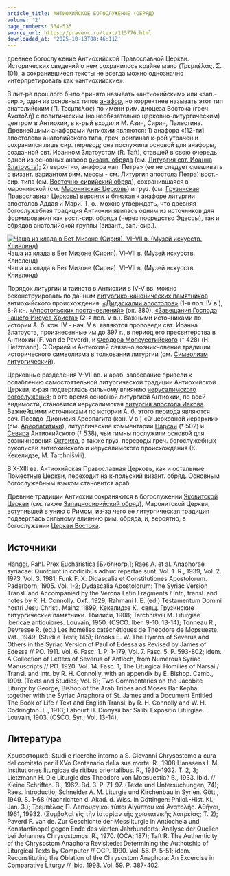 ```yaml
---
article_title: АНТИОХИЙСКОЕ БОГОСЛУЖЕНИЕ (ОБРЯД)
volume: '2'
page_numbers: 534-535
source_url: https://pravenc.ru/text/115776.html
downloaded_at: '2025-10-13T08:46:11Z'
---
```


древнее богослужение Антиохийской Православной Церкви. Исторических сведений о нем сохранилось крайне мало (Τρεμπέλας. Σ. 101), а сохранившиеся тексты не всегда можно однозначно интерпретировать как «антиохийские».

В лит-ре прошлого было принято называть «антиохийским» или «зап.-сир.», один из основных типов [анафор](https://pravenc.ru/text/АНАФОРА.html), но корректнее называть этот тип анатолийским (Π. Τρεμπέλας) по имени рим. диоцеза Востока (греч. ̓Ανατολή) с политическим (но необязательно церковно-литургическим) центром в Антиохии, в к-рый входили М. Азия, Сирия, Палестина. Древнейшими анафорами Антиохии являются: 1) анафора «[12-ти] апостолов» анатолийского типа, греч. оригинал к-рой утрачен и сохранился лишь сир. перевод; она послужила основой для анафоры, созданной свт. Иоанном Златоустом (R. Taft), ставшей в свою очередь одной из основных анафор [визант. обряда](<https://pravenc.ru/text/византийский обряд.html>) (см. [Литургия свт. Иоанна Златоуста](<https://pravenc.ru/text/Литургия свт  Иоанна Златоуста.html>)); 2) вероятно, анафора «ап. Петра» (ее не следует смешивать с визант. вариантом рим. мессы - см. [Литургия апостола Петра](<https://pravenc.ru/text/Литургия апостола Петра.html>)) вост.-сир. типа (см. [Восточно-сирийский обряд](<https://pravenc.ru/text/Восточно-сирийский обряд.html>)), сохранившаяся в маронитской (см. [Маронитская Церковь](<https://pravenc.ru/text/Маронитская Церковь.html>)) и груз. (см. [Грузинская Православная Церковь](<https://pravenc.ru/text/Грузинская Православная Церковь.html>)) версиях и близкая к анафоре литургии апостолов Аддая и Мари. Т. о., можно утверждать, что древняя богослужебная традиция Антиохии явилась одним из источников для формирования как вост.-сир. обряда (через посредство Эдессы), так и обрядов анатолийской группы (визант., зап.-сир.).

[![Чаша из клада в Бет Мизоне (Сирия). VI–VII в. (Музей искусств. Кливленд)](https://pravenc.ru/data/538/447/1234/i200.jpg "Кликните для увеличения картинки")](https://pravenc.ru/data/538/447/1234/i400.jpg)Чаша из клада в Бет Мизоне (Сирия). VI–VII в. (Музей искусств. Кливленд)  
Чаша из клада в Бет Мизоне (Сирия). VI–VII в. (Музей искусств. Кливленд)

Порядок литургии и таинств в Антиохии в IV-V вв. можно реконструировать по данным [литургико-канонических памятников](<https://pravenc.ru/text/литургико-канонических памятников.html>) антиохийского происхождения: [«Дидаскалии апостолов»](<https://pravenc.ru/text/ Дидаскалия апостолов .html>) (1-я пол. IV в.), 8-й кн. [«Апостольских постановлений»](<https://pravenc.ru/text/ Апостольских постановлений .html>) (ок. 380), [«Завещания Господа нашего Иисуса Христа»](<https://pravenc.ru/text/ Завещания Господа нашего Иисуса Христа .html>) (2-я пол. V в.). Важными источниками по истории А. б. кон. IV - нач. V в. являются проповеди свт. Иоанна Златоуста, произнесенные им до 397 г., в период его пресвитерства в Антиохии (F. van de Paverd), и [Феодора Мопсуестийского](<https://pravenc.ru/text/Феодора Мопсуестийского.html>) († 428) (H. Lietzmann). С Сирией и Антиохией связано возникновение традиции исторического символизма в толковании литургии (см. [Символизм литургический](<https://pravenc.ru/text/Символизм литургический.html>)).

Церковные разделения V-VII вв. и араб. завоевание привели к ослаблению самостоятельной литургической традиции Антиохийской Церкви, к-рая подверглась сильному влиянию [иерусалимского богослужения](<https://pravenc.ru/text/иерусалимского богослужения.html>); в это время основной литургией Антиохии, по всей видимости, становится иерусалимская [литургия апостола Иакова](<https://pravenc.ru/text/литургия апостола Иакова.html>). Важнейшими источниками по истории А. б. этого периода являются соч. Псевдо-Дионисия Ареопагита (кон. V в.) «О церковной иерархии» (см. [Ареопагитики](https://pravenc.ru/text/Ареопагитики.html)), литургические комментарии [Нарсаи](https://pravenc.ru/text/Нарсай.html) († 502) и [Севира](https://pravenc.ru/text/Севир.html) Антиохийского († 538), чьи гимны послужили основой для возникновения [Октоиха](https://pravenc.ru/text/Октоих.html), а также груз. переводы греч. богослужебных рукописей антиохийского и иерусалимского происхождения (К. Кекелидзе, M. Tarchnišvili).

В X-XIII вв. Антиохийская Православная Церковь, как и остальные Поместные Церкви, переходит на к-польский визант. обряд. Основным богослужебным языком становится араб.

Древние традиции Антиохии сохраняются в богослужении [Яковитской Церкви](<https://pravenc.ru/text/Яковитской Церкви.html>) (см. также [Западносирийский обряд](<https://pravenc.ru/text/Западносирийский обряд.html>)), Маронитской Церкви, вступившей в унию с Римом, из-за чего ее литургическая традиция подверглась сильному влиянию рим. обряда, и, вероятно, в богослужении [Церкви Востока](<https://pravenc.ru/text/Церковь Востока.html>).

## Источники

Hänggi, Pahl. Prex Eucharistica [Библиогр.]; Raes A. et al. Anaphorae syriacae: Quotquot in codicibus adhuc repertae sunt. Vol. 1. R., 1939; Vol. 2. 1973. Vol. 3. 1981; Funk F. X. Didascalia et Constitutiones Apostolorum. Paderborn, 1905. Vol. 1-2; Dydascalia Apostolorum: The Syriac Version Transl. and Accompanied by the Verona Latin Fragments / Intr., transl. and notes by R. H. Connolly. Oxf., 1929; Rahmani I. E. (ed.) Testamentum Domini nostri Jesu Christi. Mainz, 1899; Кекелидзе К., свящ. Грузинские литургические памятники. Тбилиси, 1908; Tarchnišvili M. Liturgiae ibericae antiquiores. Louvain, 1950. (CSCO. Iber. 9-10, 13-14); Tonneau R., Devresse R. (ed.) Les homélies catéchétiques de Théodore de Mopsueste. Vat., 1949. (Studi e Testi; 145); Brooks E. W. The Hymns of Severus and Others in the Syriac Version of Paul of Edessa as Revised by James of Edessa // PO. 1911. Vol. 6. Fasc. 1. P. 1-179, Vol. 7. Fasc. 5. P. 593-802; idem. A Collection of Letters of Severus of Antioch, from Numerous Syriac Manuscripts // PO. 1920. Vol. 14. Fasc. 1; The Liturgical Homilies of Narsai / Transl. and intr. by R. H. Connolly, with an appendix by E. Bishop. Camb., 1909. (Texts and Studies; Vol. 8); Two Commentaries on the Jacobite Liturgy by George, Bishop of the Arab Tribes and Moses Bar Kepha, together with the Syriac Anaphora of St. James and a Document Entitled The Book of Life / Text and English Transl. by R. H. Connolly and W. H. Codrington. L., 1913; Labourt H. Dionysii bar Salibi Expositio Liturgiae. Louvain, 1903. (CSCO. Syr.; Vol. 13-14).

## Литература

Χρυσοστομικά: Studi e ricerche intorno a S. Giovanni Chrysostomo a cura del comitato per il XVo Centenario della sua morte. R., 1908;Hanssens I. M. Institutiones liturgicae de ritibus orientalibus. R., 1930-1932. T. 2, 3; Lietzmann H. Die Liturgie des Theodore von Mopsuestia? B., 1933. Ibid. // Kleine Schriften. B., 1962. Bd. 3. P. 71-97. (Texte und Untersuchungen; 74); Raes. Introductio; Schneider A. M. Liturgie und Kirchenbau in Syrien. Gött., 1949. S. 1-68 (Nachrichten d. Akad. d. Wiss. in Göttingen: Philol.-Hist. Kl.; Jan. 3.); Τρεμπέλας Π. Λειτουργικοὶ τύποι Αἰγύπτου καὶ ̓Ανατολῆς. ̓Αθῆναι, 1961, 19932. (Συμβολαὶ εἰς τὴν ἱστορίαν τῆς χριστιανικῆς λατρείας; Τ. 2); Paverd F. van de. Zur Geschichte der Messliturgie in Antiocheia und Konstantinopel gegen Ende des vierten Jahrhunderts: Analyse der Quellen bei Johannes Chrysostomos. R., 1970. (OCA; 187); Taft R. The Authenticity of the Chrysostom Anaphora Revisitede: Determining the Authotship of Liturgical Texts by Computer // OCP. 1990. Vol. 56. P. 5-51; idem. Reconstituting the Oblation of the Chrysostom Anaphora: An Excercise in Comparative Liturgy // Ibid. 1993. Vol. 59. P. 387-402.
